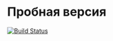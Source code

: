 # Пробная версия


[![Build Status](https://travis-ci.org/Sokolovskaia/Sales_test.svg?branch=master)](https://travis-ci.org/Sokolovskaia/Sales_test)